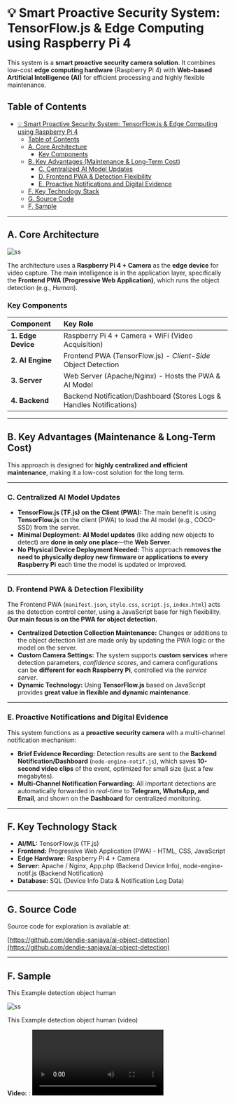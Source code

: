 # 💡 Smart Proactive Security System: TensorFlow.js & Edge Computing using Raspberry Pi 4

This system is a **smart proactive security camera solution**. It combines low-cost **edge computing hardware** (Raspberry Pi 4) with **Web-based Artificial Intelligence (AI)** for efficient processing and highly flexible maintenance.

## Table of Contents

- [💡 Smart Proactive Security System: TensorFlow.js \& Edge Computing using Raspberry Pi 4](#-smart-proactive-security-system-tensorflowjs--edge-computing-using-raspberry-pi-4)
  - [Table of Contents](#table-of-contents)
  - [A. Core Architecture](#a-core-architecture)
    - [Key Components](#key-components)
  - [B. Key Advantages (Maintenance \& Long-Term Cost)](#b-key-advantages-maintenance--long-term-cost)
    - [C. Centralized AI Model Updates](#c-centralized-ai-model-updates)
    - [D. Frontend PWA \& Detection Flexibility](#d-frontend-pwa--detection-flexibility)
    - [E. Proactive Notifications and Digital Evidence](#e-proactive-notifications-and-digital-evidence)
  - [F. Key Technology Stack](#f-key-technology-stack)
  - [G. Source Code](#g-source-code)
  - [F. Sample](#f-sample)

***

## A. Core Architecture

![ss](./desing/architecture.jpg)

The architecture uses a **Raspberry Pi 4 + Camera** as the **edge device** for video capture. The main intelligence is in the application layer, specifically the **Frontend PWA (Progressive Web Application)**, which runs the object detection (e.g., *Human*).

### Key Components

| Component | Key Role |
| :--- | :--- |
| **1. Edge Device** | Raspberry Pi 4 + Camera + WiFi (Video Acquisition) |
| **2. AI Engine** | Frontend PWA (TensorFlow.js) - *Client-Side* Object Detection |
| **3. Server** | Web Server (Apache/Nginx) - Hosts the PWA & AI Model |
| **4. Backend** | Backend Notification/Dashboard (Stores Logs & Handles Notifications) |

***

## B. Key Advantages (Maintenance & Long-Term Cost)

This approach is designed for **highly centralized and efficient maintenance**, making it a low-cost solution for the long term.

***

### C. Centralized AI Model Updates

* **TensorFlow.js (TF.js) on the Client (PWA):** The main benefit is using **TensorFlow.js** on the client (PWA) to load the AI model (e.g., COCO-SSD) from the server.
* **Minimal Deployment:** **AI Model updates** (like adding new objects to detect) are **done in only one place**—the **Web Server**.
* **No Physical Device Deployment Needed:** This approach **removes the need to physically deploy new firmware or applications to every Raspberry Pi** each time the model is updated or improved.

***

### D. Frontend PWA & Detection Flexibility

The Frontend PWA (`manifest.json`, `style.css`, `script.js`, `index.html`) acts as the detection control center, using a JavaScript base for high flexibility. **Our main focus is on the PWA for object detection.**

* **Centralized Detection Collection Maintenance:** Changes or additions to the object detection list are made only by updating the PWA logic or the model on the server.
* **Custom Camera Settings:** The system supports **custom services** where detection parameters, *confidence scores*, and camera configurations can be **different for each Raspberry Pi**, controlled via the *service server*.
* **Dynamic Technology:** Using **TensorFlow.js** based on JavaScript provides **great value in flexible and dynamic maintenance**.

***

### E. Proactive Notifications and Digital Evidence

This system functions as a **proactive security camera** with a multi-channel notification mechanism:

* **Brief Evidence Recording:** Detection results are sent to the **Backend Notification/Dashboard** (`node-engine-notif.js`), which saves **10-second video clips** of the event, optimized for small size (just a few megabytes).
* **Multi-Channel Notification Forwarding:** All important detections are automatically forwarded in *real-time* to **Telegram, WhatsApp, and Email**, and shown on the **Dashboard** for centralized monitoring.

***

## F. Key Technology Stack

* **AI/ML:** TensorFlow.js (TF.js)
* **Frontend:** Progressive Web Application (PWA) - HTML, CSS, JavaScript
* **Edge Hardware:** Raspberry Pi 4 + Camera
* **Server:** Apache / Nginx, App.php (Backend Device Info), node-engine-notif.js (Backend Notification)
* **Database:** SQL (Device Info Data & Notification Log Data)

***

## G. Source Code

Source code for exploration is available at:

[https://github.com/dendie-sanjaya/ai-object-detection](https://github.com/dendie-sanjaya/ai-object-detection)

***

## F. Sample

This Example detection object human 

![ss](./ss/1.jpg)

This Example detection object human (video)

**Video:** : ![ss](./video/video-test.mp4)